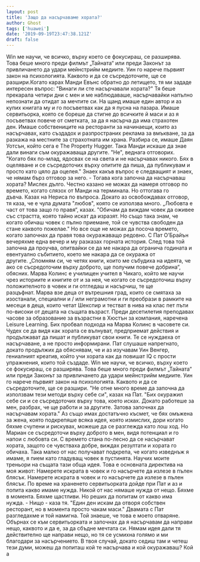 ```yaml
---
layout: post
title: 'Защо да насърчаваме хората?'
author: Ghost
tags: ['huawei']
date: '2019-09-19T23:47:38.121Z'
draft: false
---
```


Win ме научи, че всичко, върху което се фокусираш, се разширява. Това беше много преди филмът „Тайната“ или преди Законът за привличането да удари мейнстрийм медиите. Уин го нарече първият закон на психологията. Каквото и да се съсредоточите, ще се разшири.Когато карах Манди Евънс обратно до летището, тя ми зададе интересен въпрос: "Винаги ли сте насърчавали хората?" Тя беше прекарала четири дни с мен и ме наблюдаваше, насърчавайки напълно непознати да отидат за мечтите си. На щанд имаше един автор и аз купих книгата му и го посъветвах как да я пусна на пазара. Имаше сервитьорка, която се бореше да стигне до всичките й маси и аз я посъветвах повече от сметката, за да я насърча да има страхотен ден. Имаше собствениците на ресторанти за начинаещи, които аз насърчавах, като създадох и разпространих реклама за вмъкване, за да разкажа на местните за страхотната им храна. Разбира се, имаше Даян Уотсън, който сега е The Property Hugger. Така Манди искаше да знае дали винаги съм окуражаваща другите. "Не", веднага отговорих. "Когато бях по-млад, ядосвах се на света и не насърчавах никого. Бях в оцеляване и се съсредоточих върху опитите да пиша, да публикувам и просто като цяло да оцелея." Знаех какъв въпрос е следващият и знаех, че нямам бърз отговор за него. - Тогава кога започна да насърчаваш хората? Мислех дълго. Честно казано не можах да намеря отговор по времето, когато слязох от Манди на терминала. Но оттогава го дъвча. Казах на Нериса по въпроса. Докато аз освобождавах отговор, тя каза, че е чула думата "любов", която се използва много. „Любовта е част от това защо го правя“, казах. "Обичам да виждам човек да оживее със страстта, която тайно искат да изразят. Но също така знам, че когато обичаш човек с пълно приемане, той се чувства свободен да стане каквото пожелае." Но все още не можах да посоча времето, когато започнах да правя това окуражаващо редовно. С Пат О’Брайън вечеряхме една вечер и му разказах горната история. След това той започна да проучва, опитвайки се да ме накара да огранича годината и евентуално събитието, което ме накара да се окуража от другите. „Спомням си, че четях книги, които ме събудиха на идеята, че ако се съсредоточим върху доброто, ще получим повече добрина“, обясних. Марва Колинс е училищен учител в Чикаго, който ме научи чрез историите и книгите от и за нея, че когато се съсредоточиш върху положителното в човек и ги отгледаш и насърчиш, те ще разцъфнат. Марва взе деца от вътрешния град, които се смятаха за изостанали, специални и / или неграмотни и ги преобрази в рамките на месеци в деца, които четат Шекспир и тестват в нива на клас пет пъти по-високи от децата на същата възраст. Преди десетилетия преподавах часове за образование за възрастни в Хюстън за компания, наречена Leisure Learning. Бих пробвал подхода на Марва Колинс в часовете си. Чудех се да видя как хората се вълнуват, предприемат действия и продължават да пишат и публикуват свои книги. Те се нуждаеха от насърчаване, а не просто информирани. Пат слушаше напрегнато, докато продължих да обяснявам, че и аз изучавам Уин Венгер, гениалният креатив, който учи хората как да повишат IQ с прости упражнения, които той създаде. Win ме научи, че всичко, върху което се фокусираш, се разширява. Това беше много преди филмът „Тайната“ или преди Законът за привличането да удари мейнстрийм медиите. Уин го нарече първият закон на психологията. Каквото и да се съсредоточите, ще се разшири. "Не отне много време да започна да използвам тези методи върху себе си", казах на Пат. "Бих окуражил себе си и се съсредоточих върху това, което исках. Докато работеше за мен, разбрах, че ще работи и за другите. Затова започнах да насърчавам хората." Аз също имах достатъчно късмет, че бях омъжена за жена, която подкрепяше всяка идея, която измислих, дори когато бяхме счупени и рискувах, можеше да се разглежда като лош ход. Но Мариан се съсредоточи върху доброто в мен, видя потенциал и го напои с любовта си. С времето стана по-лесно да се насърчават хората, защото се чувстваха добре, виждах резултати и хората го обичаха. Така малко от нас получават подкрепа, че когато изведнъж я имаме, я пием като гладуващ човек в пустинята. Научих моите треньори на същата тази обща идея. Това е основната директива на моя живот: Намерете искрата в човек и го насърчете да излезе в пълен блясък. Намерете искрата в човек и го насърчете да излезе в пълен блясък. По време на храненето сервитьорката дойде при Пат и аз и попита какво имаме нужда. Никой от нас нямаше нужда от нещо. Бяхме в момента. Бяхме щастливи. Но реших да попитам от какво има нужда. - Нищо - каза тя. "Един ден искам да отворя собствен ресторант, но в момента просто чакам маси." Двамата с Пат разгледахме и той намигна. Той знаеше, че това е моето отваряне. Обърнах се към сервитьорката и започнах да я насърчавам да направи нещо, каквото и да е, за да сбъдне мечтата си. Нямам идея дали тя действително ще направи нещо, но тя се усмихна голямо и ми благодари за насърчението. В твоя случай, докато седиш там и четеш тези думи, можеш да попиташ кой те насърчава и кой окуражаваш? Кой а
